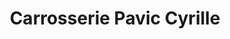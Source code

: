 ---
title: "Carrosserie Pavic Cyrille"
url: /hennebont/carrosserie-pavic-cyrille/
shop: réparation de voitures
---